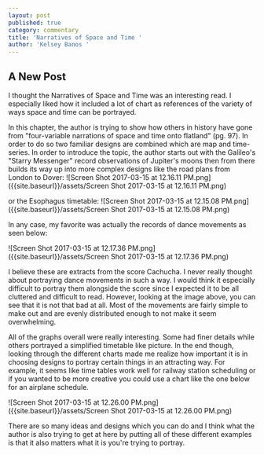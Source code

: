 ```yaml
---
layout: post
published: true
category: commentary
title: 'Narratives of Space and Time '
author: 'Kelsey Banos '
---
```

## A New Post

I thought the Narratives of Space and Time was an interesting read. I especially liked how it included a lot of chart as references of the variety of ways space and time can be portrayed. 

In this chapter, the author is trying to show how others in history have gone from "four-variable narrations of space and time onto flatland" (pg. 97). In order to do so two familiar designs are combined which are map and time-series. In order to introduce the topic, the author starts out with the Galileo's "Starry Messenger" record observations of Jupiter's moons then from there builds its way up into more complex designs like the road plans from London to Dover:
![Screen Shot 2017-03-15 at 12.16.11 PM.png]({{site.baseurl}}/assets/Screen Shot 2017-03-15 at 12.16.11 PM.png)

 or the Esophagus timetable:
 ![Screen Shot 2017-03-15 at 12.15.08 PM.png]({{site.baseurl}}/assets/Screen Shot 2017-03-15 at 12.15.08 PM.png)
 
 In any case, my favorite was actually the records of dance movements as seen below: 
 
 ![Screen Shot 2017-03-15 at 12.17.36 PM.png]({{site.baseurl}}/assets/Screen Shot 2017-03-15 at 12.17.36 PM.png)
 
 I believe these are extracts from the score Cachucha. I never really thought about portraying dance movements in such a way. I would think it especially difficult to portray them alongside the score since I expected it to be all cluttered and difficult to read. However, looking at the image above, you can see that it is not that bad at all. Most of the movements are fairly simple to make out and are evenly distributed enough to not make it seem overwhelming. 
 
 All of the graphs overall were really interesting. Some had finer details while others portrayed a simplified timetable like picture. In the end though, looking through the different charts made me realize how important it is in choosing designs to portray certain things in an attracting way. For example, it seems like time tables work well for railway station scheduling or if you wanted to be more creative you could use a chart like the one below for an airplane schedule. 
 
 ![Screen Shot 2017-03-15 at 12.26.00 PM.png]({{site.baseurl}}/assets/Screen Shot 2017-03-15 at 12.26.00 PM.png)

There are so many ideas and designs which you can do and I think what the author is also trying to get at here by putting all of these different examples is that it also matters what it is you're trying to portray. 
